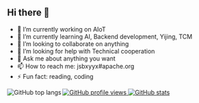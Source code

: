 ## Hi there 👋

- 🔭 I’m currently working on AIoT
- 🌱 I’m currently learning AI, Backend development, Yijing, TCM
- 👯 I’m looking to collaborate on anything
- 🤔 I’m looking for help with Technical cooperation
- 💬 Ask me about anything you want
- 📫 How to reach me: jsbxyyx#apache.org
- ⚡ Fun fact: reading, coding

<a href="javascript:void(0);" style="cursor: default;">
  <img src="https://komarev.com/ghpvc/?username=jsbxyyx&color=brightgreen" alt="GitHub profile views">
</a>

<a href="javascript:void(0);" style="cursor: default;">
  <img src="https://github-readme-stats.vercel.app/api?username=jsbxyyx&show_icons=true&theme=radical" alt="GitHub stats">
</a>

<a href="javascript:void(0);" style="cursor: default;">
  <img align="left" src="https://github-readme-stats.vercel.app/api/top-langs/?username=jsbxyyx&hide=html,thrift&layout=compact" alt="GitHub top langs" />
</a>
